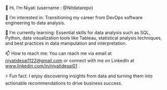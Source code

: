 👋 Hi, I’m Niyati (username : @Nitdatarepo)

👀 I’m interested in: Transitioning my career from DevOps software engineering to data analysis.

🌱 I’m currently learning: Essential skills for data analysis such as SQL, Python, data visualization tools like Tableau, statistical analysis techniques, and best practices in data manipulation and interpretation.

📫 How to reach me: You can reach me via email at niyatidesai1122@gmail.com or connect with me on LinkedIn at www.linkedin.com/in/niyatidesai01 .

⚡ Fun fact: I enjoy discovering insights from data and turning them into actionable recommendations to drive business success.

